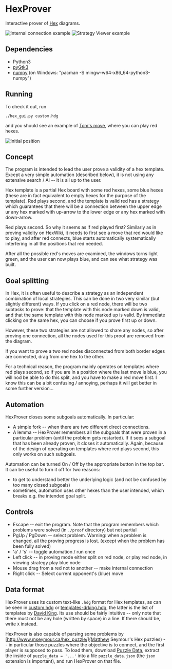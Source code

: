 # HexProver

Interactive prover of [Hex](https://en.wikipedia.org/wiki/Hex_(board_game)) diagrams.

![Internal connection example](images/internal_connection.png)
![Strategy Viewer example](images/view_strategy.png) 

## Dependencies
+ Python3
+ [pyGtk3](https://pygobject.readthedocs.io/en/latest/getting_started.html)
+ [numpy](https://pypi.org/project/numpy/) (on Windows: "pacman -S mingw-w64-x86_64-python3-numpy")

## Running

To check it out, run
```
./hex_gui.py custom.hdg
```

and you should see an example of [Tom's move](https://www.hexwiki.net/index.php/Tom%27s_move), where you can play red hexes.

![Initial position](images/internal_connection.png)

## Concept

The program is intended to lead the user prove a validity of a hex template. Except a very simple automation (described below), it is not using any extensive search / AI -- it is all up to the user.

Hex template is a partial Hex board with some red hexes, some blue hexes (these are in fact equivalent to empty hexes for the purpose of the template). Red plays second, and the template is valid red has a strategy which guarantees that there will be a connection between the upper edge ur any hex marked with up-arrow to the lower edge or any hex marked with down-arrow.

Red plays second. So why it seems as if red played first? Similarly as in proving validity on HexWiki, it needs to first see a move that red would like to play, and after red connects, blue starts automatically systematically interfering in all the positions that red needed.

After all the possible red's moves are examined, the windows torns light green, and the user can now plays blue, and can see what strategy was built.

## Goal splitting

In Hex, it is often useful to describe a strategy as an independent combination of local strategies. This can be done in two very similar (but slightly different) ways. If you click on a red node, there will be two subtasks to prove: that the template with this node marked down is valid, and that the same template with this node marked up is valid. By immediate clicking on the same hex, you can choose if you prove first up or down.

However, these two strategies are not allowed to share any nodes, so after proving one connection, all the nodes used for this proof are removed from the diagram.

If you want to prove a two red nodes disconnected from both border edges are connected, drag from one hex to the other.

For a technical reason, the program mainly operates on templates where red plays second, so if you are in a position where the last move is blue, you will nod be able to do this split, and you have to make a red move first. I know this can be a bit confusing / annoying, perhaps it will get better in some further version...

## Automation

HexProver closes some subgoals automatically. In particular:
* A simple fork -- when there are two different direct connections.
* A lemma -- HexProver remembers all the subgoals that were proven in a particular problem (until the problem gets restarted). If it sees a subgoal that has been already proven, it closes it automatically. Again, because of the design of operating on templates where red plays second, this only works on such subgoals.

Automation can be turned On / Off by the appropriate button in the top bar. It can be useful to turn it off for two reasons:
* to get to understand better the underlying logic (and not be confused by too many closed subgoals)
* sometimes, automation uses other hexes than the user intended, which breaks e.g. the intended goal split.

## Controls

* Escape -- exit the program. Note that the program remembers which problems were solved (in `./proof` directory) but not partial 
* PgUp / PgDown -- select problem. Warning: when a problem is changed, all the proving progress is lost. (except when the problem has been fully solved)
* 'a' / 's' -- toggle automation / run once
* Left click -- in proving mode either split on red node, or play red node, in viewing strategy play blue node
* Mouse drag from a red not to another -- make internal connection
* Right click -- Select current opponent's (blue) move

## Data format

HexProver uses its custom text-like `.hdg` format for Hex templates, as can be seen in
[custom.hdg](custom.hdg) or [templates-drking.hdg](templates-drking.hdg), the latter is the list of templates by [David King](https://www.drking.org.uk/hexagons/hex/templates.html). Its use should be fairly intuitive -- only note that there must not be any hole (written by space) in a line. If there should be, write `X` instead.

HexProver is also capable of parsing some problems by [http://www.mseymour.ca/hex_puzzle/](Matthew Seymour's Hex puzzles) -- in particular those puzzles where the objective is to connect, and the first player is supposed to pass. To load them, download [Puzzle Data](http://www.mseymour.ca/hex_puzzle/puzzle_data.js), extract the inside of `puzzle_data = '...'` into a file `puzzle_data.json` (the `json` extension is important), and run HexProver on that file.
